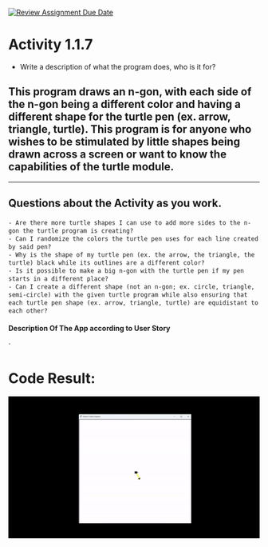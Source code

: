 [![Review Assignment Due Date](https://classroom.github.com/assets/deadline-readme-button-22041afd0340ce965d47ae6ef1cefeee28c7c493a6346c4f15d667ab976d596c.svg)](https://classroom.github.com/a/K3waziIG)
# Activity 1.1.7

* Write a description of what the program does, who is it for?

## This program draws an n-gon, with each side of the n-gon being a different color and having a different shape for the turtle pen (ex. arrow, triangle, turtle). This program is for anyone who wishes to be stimulated by little shapes being drawn across a screen or want to know the capabilities of the turtle module.
---

## Questions about the Activity as you work. 
```
- Are there more turtle shapes I can use to add more sides to the n-gon the turtle program is creating?
- Can I randomize the colors the turtle pen uses for each line created by said pen?
- Why is the shape of my turtle pen (ex. the arrow, the triangle, the turtle) black while its outlines are a different color?
- Is it possible to make a big n-gon with the turtle pen if my pen starts in a different place?
- Can I create a different shape (not an n-gon; ex. circle, triangle, semi-circle) with the given turtle program while also ensuring that each turtle pen shape (ex. arrow, triangle, turtle) are equidistant to each other?

```
#### Description Of The App according to User Story

`
# Code Result:

![Video of Code Result](https://github.com/Aero-ComSci/117-traversing-turtles-LemonSCoder/blob/main/images/TraversingTurtlesVid.gif)
